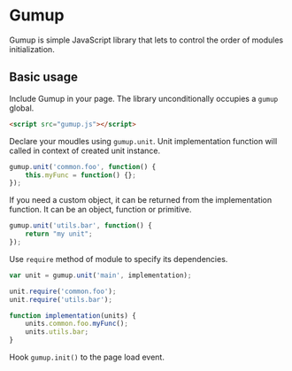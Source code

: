# Gumup

Gumup is simple JavaScript library that lets to control the order of modules initialization.

## Basic usage

Include Gumup in your page. The library unconditionally occupies a `gumup` global.
```html
<script src="gumup.js"></script>
```
Declare your moudles using `gumup.unit`. Unit implementation function will called in context of created unit instance.
```javascript
gumup.unit('common.foo', function() {
    this.myFunc = function() {};
});
```
If you need a custom object, it can be returned from the implementation function. It can be an object, function or primitive.
```javascript
gumup.unit('utils.bar', function() {
    return "my unit";
});
```
Use `require` method of module to specify its dependencies.
```javascript
var unit = gumup.unit('main', implementation);

unit.require('common.foo');
unit.require('utils.bar');

function implementation(units) {
    units.common.foo.myFunc();
    units.utils.bar;
}
```
Hook `gumup.init()` to the page load event.
